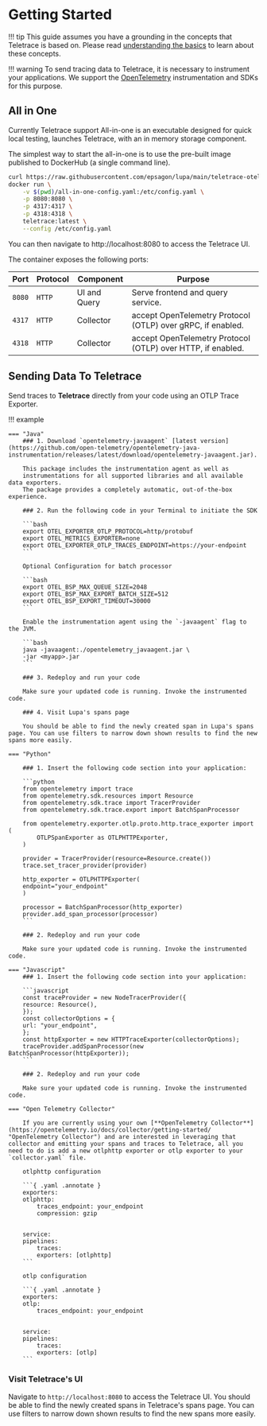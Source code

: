 # Getting Started

!!! tip
This guide assumes you have a grounding in the concepts that Teletrace is based on. Please read [understanding the basics](understand_the_basics.md) to learn about these concepts.

!!! warning
To send tracing data to Teletrace, it is necessary to instrument your applications. We support the [OpenTelemetry](https://opentelemetry.io/) instrumentation and SDKs for this purpose.

## All in One

Currently Teletrace support All-in-one is an executable designed for quick local testing, launches Teletrace, with an in memory storage component.

The simplest way to start the all-in-one is to use the pre-built image published to DockerHub (a single command line).

```sh title="docker run command"
curl https://raw.githubusercontent.com/epsagon/lupa/main/teletrace-otelcol/config/all-in-one-config.yaml >> all-in-one-config.yaml && \
docker run \
    -v $(pwd)/all-in-one-config.yaml:/etc/config.yaml \
    -p 8080:8080 \
    -p 4317:4317 \
    -p 4318:4318 \
    teletrace:latest \
    --config /etc/config.yaml
```

You can then navigate to http://localhost:8080 to access the Teletrace UI.

The container exposes the following ports:

| Port   | Protocol | Component    | Purpose                                                     |
| ------ | -------- | ------------ | ----------------------------------------------------------- |
| `8080` | `HTTP`   | UI and Query | Serve frontend and query service.                           |
| `4317` | `HTTP`   | Collector    | accept OpenTelemetry Protocol (OTLP) over gRPC, if enabled. |
| `4318` | `HTTP`   | Collector    | accept OpenTelemetry Protocol (OTLP) over HTTP, if enabled. |

## Sending Data To Teletrace

Send traces to **Teletrace** directly from your code using an OTLP Trace Exporter.

!!! example

    === "Java"
        ### 1. Download `opentelemetry-javaagent` [latest version](https://github.com/open-telemetry/opentelemetry-java-instrumentation/releases/latest/download/opentelemetry-javaagent.jar).

        This package includes the instrumentation agent as well as
        instrumentations for all supported libraries and all available data exporters.
        The package provides a completely automatic, out-of-the-box experience.

        ### 2. Run the following code in your Terminal to initiate the SDK

        ```bash
        export OTEL_EXPORTER_OTLP_PROTOCOL=http/protobuf
        export OTEL_METRICS_EXPORTER=none
        export OTEL_EXPORTER_OTLP_TRACES_ENDPOINT=https://your-endpoint
        ```

        Optional Configuration for batch processor

        ```bash
        export OTEL_BSP_MAX_QUEUE_SIZE=2048
        export OTEL_BSP_MAX_EXPORT_BATCH_SIZE=512
        export OTEL_BSP_EXPORT_TIMEOUT=30000
        ```

        Enable the instrumentation agent using the `-javaagent` flag to the JVM.

        ```bash
        java -javaagent:./opentelemetry_javaagent.jar \
        -jar <myapp>.jar
        ```

        ### 3. Redeploy and run your code

        Make sure your updated code is running. Invoke the instrumented code.

        ### 4. Visit Lupa's spans page

        You should be able to find the newly created span in Lupa's spans page. You can use filters to narrow down shown results to find the new spans more easily.

    === "Python"

        ### 1. Insert the following code section into your application:

        ```python
        from opentelemetry import trace
        from opentelemetry.sdk.resources import Resource
        from opentelemetry.sdk.trace import TracerProvider
        from opentelemetry.sdk.trace.export import BatchSpanProcessor

        from opentelemetry.exporter.otlp.proto.http.trace_exporter import (
            OTLPSpanExporter as OTLPHTTPExporter,
        )

        provider = TracerProvider(resource=Resource.create())
        trace.set_tracer_provider(provider)

        http_exporter = OTLPHTTPExporter(
        endpoint="your_endpoint"
        )

        processor = BatchSpanProcessor(http_exporter)
        provider.add_span_processor(processor)
        ```

        ### 2. Redeploy and run your code

        Make sure your updated code is running. Invoke the instrumented code.

    === "Javascript"
        ### 1. Insert the following code section into your application:

        ```javascript
        const traceProvider = new NodeTracerProvider({
        resource: Resource(),
        });
        const collectorOptions = {
        url: "your_endpoint",
        };
        const httpExporter = new HTTPTraceExporter(collectorOptions);
        traceProvider.addSpanProcessor(new BatchSpanProcessor(httpExporter));
        ```

        ### 2. Redeploy and run your code

        Make sure your updated code is running. Invoke the instrumented code.

    === "Open Telemetry Collector"

        If you are currently using your own [**OpenTelemetry Collector**](https://opentelemetry.io/docs/collector/getting-started/ "OpenTelemetry Collector") and are interested in leveraging that collector and emitting your spans and traces to Teletrace, all you need to do is add a new otlphttp exporter or otlp exporter to your `collector.yaml` file.

        otlphttp configuration

        ```{ .yaml .annotate }
        exporters:
        otlphttp:
            traces_endpoint: your_endpoint
            compression: gzip


        service:
        pipelines:
            traces:
            exporters: [otlphttp]
        ```

        otlp configuration

        ```{ .yaml .annotate }
        exporters:
        otlp:
            traces_endpoint: your_endpoint


        service:
        pipelines:
            traces:
            exporters: [otlp]
        ```

### Visit Teletrace's UI

Navigate to `http://localhost:8080` to access the Teletrace UI.
You should be able to find the newly created spans in Teletrace's spans page. You can use filters to narrow down shown results to find the new spans more easily.
